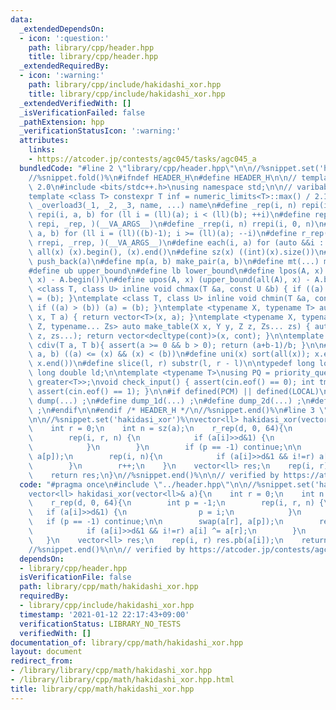 ```yaml
---
data:
  _extendedDependsOn:
  - icon: ':question:'
    path: library/cpp/header.hpp
    title: library/cpp/header.hpp
  _extendedRequiredBy:
  - icon: ':warning:'
    path: library/cpp/include/hakidashi_xor.hpp
    title: library/cpp/include/hakidashi_xor.hpp
  _extendedVerifiedWith: []
  _isVerificationFailed: false
  _pathExtension: hpp
  _verificationStatusIcon: ':warning:'
  attributes:
    links:
    - https://atcoder.jp/contests/agc045/tasks/agc045_a
  bundledCode: "#line 2 \"library/cpp/header.hpp\"\n\n//%snippet.set('header')%\n\
    //%snippet.fold()%\n#ifndef HEADER_H\n#define HEADER_H\n\n// template version\
    \ 2.0\n#include <bits/stdc++.h>\nusing namespace std;\n\n// varibable settings\n\
    template <class T> constexpr T inf = numeric_limits<T>::max() / 2.1;\n\n#define\
    \ _overload3(_1, _2, _3, name, ...) name\n#define _rep(i, n) repi(i, 0, n)\n#define\
    \ repi(i, a, b) for (ll i = (ll)(a); i < (ll)(b); ++i)\n#define rep(...) _overload3(__VA_ARGS__,\
    \ repi, _rep, )(__VA_ARGS__)\n#define _rrep(i, n) rrepi(i, 0, n)\n#define rrepi(i,\
    \ a, b) for (ll i = (ll)((b)-1); i >= (ll)(a); --i)\n#define r_rep(...) _overload3(__VA_ARGS__,\
    \ rrepi, _rrep, )(__VA_ARGS__)\n#define each(i, a) for (auto &&i : a)\n#define\
    \ all(x) (x).begin(), (x).end()\n#define sz(x) ((int)(x).size())\n#define pb(a)\
    \ push_back(a)\n#define mp(a, b) make_pair(a, b)\n#define mt(...) make_tuple(__VA_ARGS__)\n\
    #define ub upper_bound\n#define lb lower_bound\n#define lpos(A, x) (lower_bound(all(A),\
    \ x) - A.begin())\n#define upos(A, x) (upper_bound(all(A), x) - A.begin())\ntemplate\
    \ <class T, class U> inline void chmax(T &a, const U &b) { if ((a) < (b)) (a)\
    \ = (b); }\ntemplate <class T, class U> inline void chmin(T &a, const U &b) {\
    \ if ((a) > (b)) (a) = (b); }\ntemplate <typename X, typename T> auto make_table(X\
    \ x, T a) { return vector<T>(x, a); }\ntemplate <typename X, typename Y, typename\
    \ Z, typename... Zs> auto make_table(X x, Y y, Z z, Zs... zs) { auto cont = make_table(y,\
    \ z, zs...); return vector<decltype(cont)>(x, cont); }\n\ntemplate <class T> T\
    \ cdiv(T a, T b){ assert(a >= 0 && b > 0); return (a+b-1)/b; }\n\n#define is_in(x,\
    \ a, b) ((a) <= (x) && (x) < (b))\n#define uni(x) sort(all(x)); x.erase(unique(all(x)),\
    \ x.end())\n#define slice(l, r) substr(l, r - l)\n\ntypedef long long ll;\ntypedef\
    \ long double ld;\n\ntemplate <typename T>\nusing PQ = priority_queue<T, vector<T>,\
    \ greater<T>>;\nvoid check_input() { assert(cin.eof() == 0); int tmp; cin >> tmp;\
    \ assert(cin.eof() == 1); }\n\n#if defined(PCM) || defined(LOCAL)\n#else\n#define\
    \ dump(...) ;\n#define dump_1d(...) ;\n#define dump_2d(...) ;\n#define cerrendl\
    \ ;\n#endif\n\n#endif /* HEADER_H */\n//%snippet.end()%\n#line 3 \"library/cpp/math/hakidashi_xor.hpp\"\
    \n\n//%snippet.set('hakidasi_xor')%\nvector<ll> hakidasi_xor(vector<ll>& a){\n\
    \    int r = 0;\n    int n = sz(a);\n    r_rep(d, 0, 64){\n        int p = -1;\n\
    \        rep(i, r, n) {\n            if (a[i]>>d&1) {\n                p = i;\n\
    \            }\n        }\n        if (p == -1) continue;\n\n        swap(a[r],\
    \ a[p]);\n        rep(i, n){\n            if (a[i]>>d&1 && i!=r) a[i] ^= a[r];\n\
    \        }\n        r++;\n    }\n    vector<ll> res;\n    rep(i, r) res.pb(a[i]);\n\
    \    return res;\n}\n//%snippet.end()%\n\n// verified by https://atcoder.jp/contests/agc045/tasks/agc045_a\n"
  code: "#pragma once\n#include \"../header.hpp\"\n\n//%snippet.set('hakidasi_xor')%\n\
    vector<ll> hakidasi_xor(vector<ll>& a){\n    int r = 0;\n    int n = sz(a);\n\
    \    r_rep(d, 0, 64){\n        int p = -1;\n        rep(i, r, n) {\n         \
    \   if (a[i]>>d&1) {\n                p = i;\n            }\n        }\n     \
    \   if (p == -1) continue;\n\n        swap(a[r], a[p]);\n        rep(i, n){\n\
    \            if (a[i]>>d&1 && i!=r) a[i] ^= a[r];\n        }\n        r++;\n \
    \   }\n    vector<ll> res;\n    rep(i, r) res.pb(a[i]);\n    return res;\n}\n\
    //%snippet.end()%\n\n// verified by https://atcoder.jp/contests/agc045/tasks/agc045_a\n"
  dependsOn:
  - library/cpp/header.hpp
  isVerificationFile: false
  path: library/cpp/math/hakidashi_xor.hpp
  requiredBy:
  - library/cpp/include/hakidashi_xor.hpp
  timestamp: '2021-01-12 22:17:43+09:00'
  verificationStatus: LIBRARY_NO_TESTS
  verifiedWith: []
documentation_of: library/cpp/math/hakidashi_xor.hpp
layout: document
redirect_from:
- /library/library/cpp/math/hakidashi_xor.hpp
- /library/library/cpp/math/hakidashi_xor.hpp.html
title: library/cpp/math/hakidashi_xor.hpp
---
```

